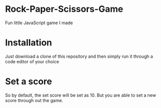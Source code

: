 # Rock-Paper-Scissors-Game
Fun little JavaScript game I made
# Installation
Just download a clone of this repository and then simply run it through a code editor of your choice
# Set a score
So by default, the set score will be set as 10. But you are able to set a new score through out the game.
